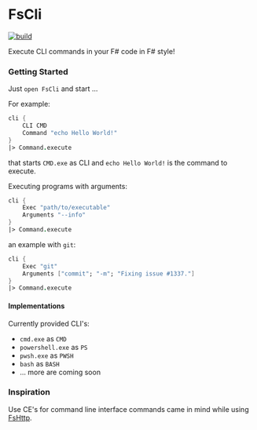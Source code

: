 # FsCli
[![build](https://github.com/CaptnCodr/FsCli/actions/workflows/build.yml/badge.svg)](https://github.com/CaptnCodr/FsCli/actions/workflows/build.yml)

Execute CLI commands in your F# code in F# style!

### Getting Started
Just `open FsCli` and start ...

For example:
```fsharp
cli {
    CLI CMD
    Command "echo Hello World!"
}
|> Command.execute
```
that starts `CMD.exe` as CLI and `echo Hello World!` is the command to execute.

Executing programs with arguments:
```fsharp
cli {
    Exec "path/to/executable"
    Arguments "--info"
}
|> Command.execute
```

an example with `git`:
```fsharp
cli {
    Exec "git"
    Arguments ["commit"; "-m"; "Fixing issue #1337."]
}
|> Command.execute
```

#### Implementations

Currently provided CLI's:
- `cmd.exe` as `CMD`
- `powershell.exe` as `PS`
- `pwsh.exe` as `PWSH`
- `bash` as `BASH`
- ... more are coming soon

### Inspiration
Use CE's for command line interface commands came in mind while using [FsHttp](https://github.com/fsprojects/FsHttp).